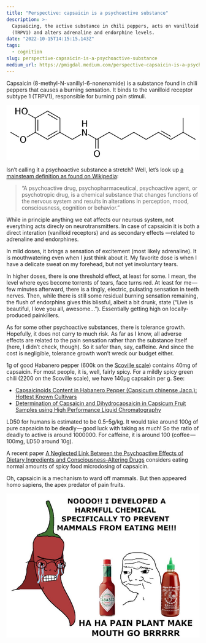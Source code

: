 ```yaml
---
title: "Perspective: capsaicin is a psychoactive substance"
description: >-
  Capsaicing, the active substance in chili peppers, acts on vanilloid receptors
  (TRPV1) and alters adrenaline and endorphine levels.
date: "2022-10-15T14:15:15.143Z"
tags:
  - cognition
slug: perspective-capsaicin-is-a-psychoactive-substance
medium_url: https://pmigdal.medium.com/perspective-capsaicin-is-a-psychoactive-substance-fff5507b6b7c
---
```


Capsaicin (8-methyl-N-vanillyl-6-nonenamide) is a substance found in chili peppers that causes a burning sensation. It binds to the vanilloid receptor subtype 1 (TRPV1), responsible for burning pain stimuli.

![](./00.png)

Isn’t calling it a psychoactive substance a stretch? Well, let’s look up [a mainsteam definition as found on Wikipedia](https://en.wikipedia.org/wiki/Capsaicin):

> “A psychoactive drug, psychopharmaceutical, psychoactive agent, or psychotropic drug, is a chemical substance that changes functions of the nervous system and results in alterations in perception, mood, consciousness, cognition or behavior.”

While in principle anything we eat affects our neurous system, not everything acts direcly on neurotransmitters. In case of capsaicin it is both a direct interation (vanilloid receptors) and as secondary effects —related to adrenaline and endorphines.

In mild doses, it brings a sensation of excitement (most likely adrenaline). It is mouthwatering even when I just think about it. My favorite dose is when I have a delicate sweat on my forehead, but not yet involuntary tears.

In higher doses, there is one threshold effect, at least for some. I mean, the level where eyes become torrents of tears, face turns red. At least for me — few minutes afterward, there is a tingly, electric, pulsating sensation in teeth nerves. Then, while there is still some residual burning sensation remaining, the flush of endorphins gives this blissful, albeit a bit drunk, state (“Live is beautiful, I love you all, awesome…”). Essentially getting high on locally-produced painkillers.

As for some other psychoactive substances, there is tolerance growth. Hopefully, it does not carry to much risk. As far as I know, all adverse effects are related to the pain sensation rather than the substance itself (here, I didn’t check, though). So it safer than, say, caffeine. And since the cost is negligible, tolerance growth won’t wreck our budget either.

1g of good Habanero pepper (600k on the [Scoville scale](https://en.wikipedia.org/wiki/Scoville_scale)) contains 40mg of capsaicin. For most people, it is, well, fairly spicy. For a mildly spicy green chili (2200 on the Scoville scale), we have 140µg capsaicin per g. See:

- [Capsaicinoids Content in Habanero Pepper (Capsicum chinense Jacq.): Hottest Known Cultivars](https://journals.ashs.org/hortsci/view/journals/hortsci/43/5/article-p1344.xml)
- [Determination of Capsaicin and Dihydrocapsaicin in Capsicum Fruit Samples using High Performance Liquid Chromatography](https://www.ncbi.nlm.nih.gov/pmc/articles/PMC6264681/)

LD50 for humans is estimated to be 0.5–5g/kg. It would take around 100g of pure capsaicin to be deadly — good luck with taking as much! So the ratio of deadly to active is around 1000000. For caffeine, it is around 100 (coffee — 100mg, LD50 around 10g).

A recent paper [A Neglected Link Between the Psychoactive Effects of Dietary Ingredients and Consciousness-Altering Drugs](https://www.ncbi.nlm.nih.gov/pmc/articles/PMC6706955/) considers eating normal amounts of spicy food microdosing of capsaicin.

Oh, capsaicin is a mechanism to ward off mammals. But then appeared homo sapiens, the apex predator of pain fruits.

![](./01.jpg)
